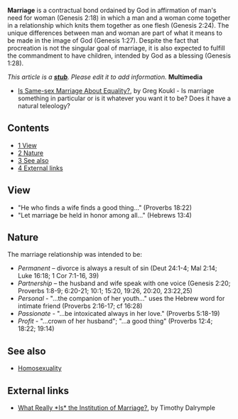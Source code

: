 **Marriage** is a contractual bond ordained by God in affirmation
of man's need for woman (Genesis 2:18) in which a man and a woman
come together in a relationship which knits them together as one
flesh (Genesis 2:24). The unique differences between man and woman
are part of what it means to be made in the image of God (Genesis
1:27). Despite the fact that procreation is not the singular goal
of marriage, it is also expected to fulfill the commandment to have
children, intended by God as a blessing (Genesis 1:28).

*This article is a **[stub](http://www.theopedia.com/Category:Theopedia_stubs "Category:Theopedia stubs")**. Please edit it to add information.*
**Multimedia**

-   [Is Same-sex Marriage About Equality?](http://www.youtube.com/watch?v=46fWQk21kUQ),
    by Greg Koukl - Is marriage something in particular or is it
    whatever you want it to be? Does it have a natural teleology?

## Contents

-   [1 View](#View)
-   [2 Nature](#Nature)
-   [3 See also](#See_also)
-   [4 External links](#External_links)

## View

-   "He who finds a wife finds a good thing..." (Proverbs 18:22)
-   "Let marriage be held in honor among all..." (Hebrews 13:4)

## Nature

The marriage relationship was intended to be:

-   *Permanent* – divorce is always a result of sin (Deut 24:1-4;
    Mal 2:14; Luke 16:18; 1 Cor 7:1-16, 39)
-   *Partnership* – the husband and wife speak with one voice
    (Genesis 2:20; Proverbs 1:8-9; 6:20-21; 10:1; 15:20, 19:26, 20:20,
    23:22,25)
-   *Personal* - "...the companion of her youth..." uses the Hebrew
    word for intimate friend (Proverbs 2:16-17; cf 16:28)
-   *Passionate* - "...be intoxicated always in her love."
    (Proverbs 5:18-19)
-   *Profit* - "...crown of her husband"; "...a good thing"
    (Proverbs 12:4; 18:22; 19:14)

## See also

-   [Homosexuality](Homosexuality "Homosexuality")

## External links

-   [What Really \*Is\* the Institution of Marriage?](http://www.patheos.com/community/philosophicalfragments/2011/07/14/what-really-is-the-institution-of-marriage/),
    by Timothy Dalrymple



